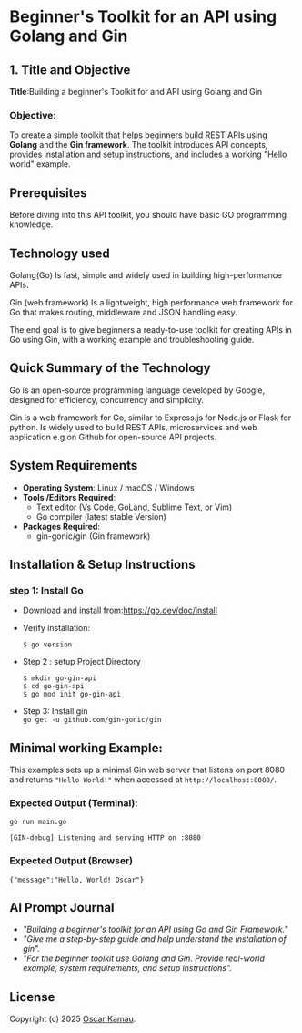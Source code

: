 # Beginner's Toolkit for an API using Golang and Gin

## 1. Title and Objective

**Title**:Building a beginner's Toolkit for and API using Golang and Gin

### Objective:
To create a simple toolkit that helps beginners build REST APIs using **Golang** and the **Gin framework**. The toolkit introduces API concepts, provides installation and setup instructions, and includes a working "Hello world" example.

## Prerequisites
Before diving into this API toolkit, you should have basic GO programming knowledge.

## Technology used

Golang(Go) Is fast, simple and widely used in building high-performance APIs.

Gin (web framework) Is a lightweight, high performance web framework for Go that makes routing, middleware and JSON handling easy.

The end goal is to give beginners a ready-to-use toolkit for creating APIs in Go using Gin, with a working example and troubleshooting guide.

## Quick Summary of the Technology
Go is an open-source programming language developed by Google, designed for efficiency, concurrency and simplicity.

Gin is a web framework for Go, similar to Express.js for Node.js or Flask for python. Is widely used to build REST APIs, microservices and web application e.g on Github for open-source API projects.

## System Requirements
*   **Operating System**: Linux / macOS / Windows
*   **Tools /Editors Required**:
    *   Text editor (Vs Code, GoLand, Sublime Text, or Vim)
    *   Go compiler (latest stable Version)
*   **Packages Required**:
    * gin-gonic/gin (Gin framework)

## Installation & Setup Instructions
### step 1: Install Go
*   Download and install from:https://go.dev/doc/install
*   Verify installation:

    ```$ go version ```

*   Step 2 : setup Project Directory

    ```$ mkdir go-gin-api```  
    ```$ cd go-gin-api```     
    ```$ go mod init go-gin-api```  
* Step 3: Install gin   
    ```go get -u github.com/gin-gonic/gin```
## Minimal working Example:
This examples sets up a minimal Gin web server that listens on port 8080 and returns ```"Hello World!"``` when accessed at ```http://localhost:8080/```.

### Expected Output (Terminal):

```go run main.go```    

```[GIN-debug] Listening and serving HTTP on :8080```  

### Expected Output (Browser)

```{"message":"Hello, World! Oscar"}```

## AI Prompt Journal
* *"Building a beginner's toolkit for an API using Go and Gin Framework."*  
* *"Give me a step-by-step guide and help understand the installation of gin".* 
*  *"For the beginner toolkit use Golang and Gin. Provide real-world example, system requirements, and setup instructions".*    
## License
Copyright (c) 2025 [Oscar Kamau](https://github.com/KamauDev-maker/).
